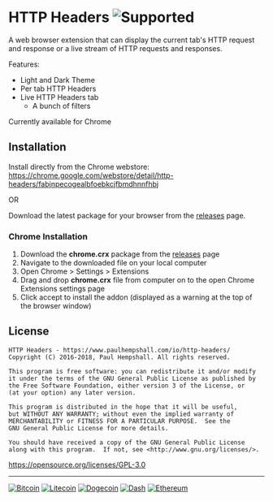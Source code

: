 # HTTP Headers ![Supported](https://img.shields.io/badge/browser-chrome-green.svg "Supported Platforms") 

A web browser extension that can display the current tab's HTTP request and response or a live stream of HTTP requests and responses.

Features:

- Light and Dark Theme
- Per tab HTTP Headers
- Live HTTP Headers tab
	- A bunch of filters

Currently available for Chrome

## Installation

Install directly from the Chrome webstore:
https://chrome.google.com/webstore/detail/http-headers/fabjnpecogealbfoebkcjfbmdhnnfhbj

OR

Download the latest package for your browser from the [releases](https://github.com/phempshall/http-headers/releases) page.

### Chrome Installation

1. Download the **chrome.crx** package from the [releases](https://github.com/phempshall/http-headers/releases) page
2. Navigate to the downloaded file on your local computer
3. Open Chrome > Settings > Extensions
4. Drag and drop **chrome.crx** file from computer on to the open Chrome Extensions settings page
5. Click accept to install the addon (displayed as a warning at the top of the browser window)



## License

	HTTP Headers - https://www.paulhempshall.com/io/http-headers/
	Copyright (C) 2016-2018, Paul Hempshall. All rights reserved.

	This program is free software: you can redistribute it and/or modify
	it under the terms of the GNU General Public License as published by
	the Free Software Foundation, either version 3 of the License, or
	(at your option) any later version.

	This program is distributed in the hope that it will be useful,
	but WITHOUT ANY WARRANTY; without even the implied warranty of
	MERCHANTABILITY or FITNESS FOR A PARTICULAR PURPOSE.  See the
	GNU General Public License for more details.

	You should have received a copy of the GNU General Public License
	along with this program.  If not, see <http://www.gnu.org/licenses/>.

https://opensource.org/licenses/GPL-3.0



---
[![Bitcoin](https://img.shields.io/badge/donations-Bitcoin-orange.svg)](https://blockchain.info/address/1K1AhrU5JS8euypB3Vw2iGxXqsbwcf9kxN)   [![Litecoin](https://img.shields.io/badge/donations-Litecoin-lightgrey.svg)](http://ltc.blockr.io/address/info/LLowTnsW4d3uymbZiiFZLUkejZCcdcmW6F)   [![Dogecoin](https://img.shields.io/badge/donations-Dogecoin-yellow.svg)](https://dogechain.info/address/DGB5acV5rfEZaovAM1PNHmbbecrrwb1jsG)   [![Dash](https://img.shields.io/badge/donations-Dash-blue.svg)](https://explorer.dash.org/address/XpRyt7DGjprwZxV5Bqh9y2WmBzWaKPmqX5)    [![Ethereum](https://img.shields.io/badge/donations-Ethereum-93a1c6.svg)](https://etherscan.io/address/0xe8b4f8842bf14b9a4ce675461153ea21ca742bc7)